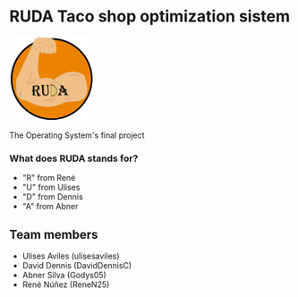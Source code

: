 # RUDA Taco shop optimization sistem

<img width="30%" alt="portfolio_view" src="https://raw.githubusercontent.com/ulisesaviles/os-tacoshop-ruda/main/RUDA.png">

The Operating System's final project

### What does RUDA stands for?
* "R" from René
* "U" from Ulises
* "D" from Dennis
* "A" from Abner


## Team members
* Ulises Aviles (ulisesaviles)
* David Dennis (DavidDennisC)
* Abner Silva (Godys05)
* René Núñez (ReneN25)
